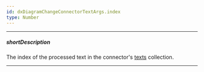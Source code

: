 ```yaml
---
id: dxDiagramChangeConnectorTextArgs.index
type: Number
---
```

---
##### shortDescription
The index of the processed text in the connector's [texts](/api-reference/10%20UI%20Components/dxDiagram/7%20Interfaces/dxDiagramConnector/texts.md '/Documentation/ApiReference/UI_Components/dxDiagram/Interfaces/dxDiagramConnector/#texts') collection.

---
